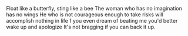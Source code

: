 Float like a butterfly, sting like a bee
The woman who has no imagination has no wings
He who is not courageous enough to take risks will accomplish nothing in life
f you even dream of beating me you'd better wake up and apologize
It's not bragging if you can back it up.
